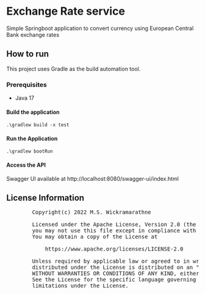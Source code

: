 # Exchange Rate service

Simple Springboot application to convert currency using European Central Bank exchange rates

## How to run

This project uses Gradle as the build automation tool.

### Prerequisites

* Java 17

#### Build the application

```.\gradlew build -x test```

#### Run the Application

```.\gradlew bootRun```

#### Access the API

Swagger UI available at http://localhost:8080/swagger-ui/index.html

## License Information

<pre>
        Copyright(c) 2022 M.S. Wickramarathne

        Licensed under the Apache License, Version 2.0 (the "License");
        you may not use this file except in compliance with the License.
        You may obtain a copy of the License at

            https://www.apache.org/licenses/LICENSE-2.0

        Unless required by applicable law or agreed to in writing, software
        distributed under the License is distributed on an "AS IS" BASIS,
        WITHOUT WARRANTIES OR CONDITIONS OF ANY KIND, either express or implied.
        See the License for the specific language governing permissions and
        limitations under the License.
</pre>